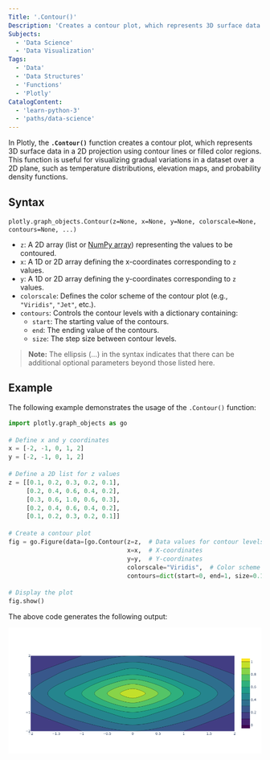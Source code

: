 ```yaml
---
Title: '.Contour()'
Description: 'Creates a contour plot, which represents 3D surface data in 2D using contour lines or filled color regions to show variations in value.'
Subjects:
  - 'Data Science'
  - 'Data Visualization'
Tags:
  - 'Data'
  - 'Data Structures'
  - 'Functions'
  - 'Plotly'
CatalogContent:
  - 'learn-python-3'
  - 'paths/data-science'
---
```


In Plotly, the **`.Contour()`** function creates a contour plot, which represents 3D surface data in a 2D projection using contour lines or filled color regions. This function is useful for visualizing gradual variations in a dataset over a 2D plane, such as temperature distributions, elevation maps, and probability density functions.

## Syntax

```pseudo
plotly.graph_objects.Contour(z=None, x=None, y=None, colorscale=None, contours=None, ...)
```

- `z`: A 2D array (list or [NumPy array](https://www.codecademy.com/resources/docs/numpy/ndarray)) representing the values to be contoured.
- `x`: A 1D or 2D array defining the x-coordinates corresponding to `z` values.
- `y`: A 1D or 2D array defining the y-coordinates corresponding to `z` values.
- `colorscale`: Defines the color scheme of the contour plot (e.g., `"Viridis"`, `"Jet"`, etc.).
- `contours`: Controls the contour levels with a dictionary containing:
  - `start`: The starting value of the contours.
  - `end`: The ending value of the contours.
  - `size`: The step size between contour levels.

> **Note:** The ellipsis (...) in the syntax indicates that there can be additional optional parameters beyond those listed here.

## Example

The following example demonstrates the usage of the `.Contour()` function:

```py
import plotly.graph_objects as go

# Define x and y coordinates
x = [-2, -1, 0, 1, 2]
y = [-2, -1, 0, 1, 2]

# Define a 2D list for z values
z = [[0.1, 0.2, 0.3, 0.2, 0.1],
     [0.2, 0.4, 0.6, 0.4, 0.2],
     [0.3, 0.6, 1.0, 0.6, 0.3],
     [0.2, 0.4, 0.6, 0.4, 0.2],
     [0.1, 0.2, 0.3, 0.2, 0.1]]

# Create a contour plot
fig = go.Figure(data=[go.Contour(z=z,  # Data values for contour levels
                                 x=x,  # X-coordinates
                                 y=y,  # Y-coordinates
                                 colorscale="Viridis",  # Color scheme
                                 contours=dict(start=0, end=1, size=0.1))])   # Define contour levels

# Display the plot
fig.show()
```

The above code generates the following output:

![The output for the above example](https://raw.githubusercontent.com/Codecademy/docs/main/media/contour-plot.png)
